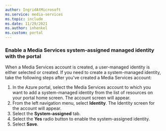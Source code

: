 ```yaml
---
author: IngridAtMicrosoft
ms.service: media-services 
ms.topic: include
ms.date: 11/29/2021
ms.author: inhenkel
ms.custom: portal
---
```


<!-- Use the portal to create a media services account. -->

### Enable a Media Services system-assigned managed identity with the portal

When a Media Services account is created, a user-managed identity is either selected or created.  If you need to create a system-managed identity, take the following steps after you've created a Media Services account:

1. In the Azure portal, select the Media Services account to which you want to add a system-managed identity from the list of resources on your portal home screen. The account screen will appear.
1. From the left navigation menu, select **Identity**. The Identity screen for the account will appear.
1. Select the **System-assigned** tab.
1. Select the **Yes** radio button to enable the system-assigned identity.
1. Select **Save**.